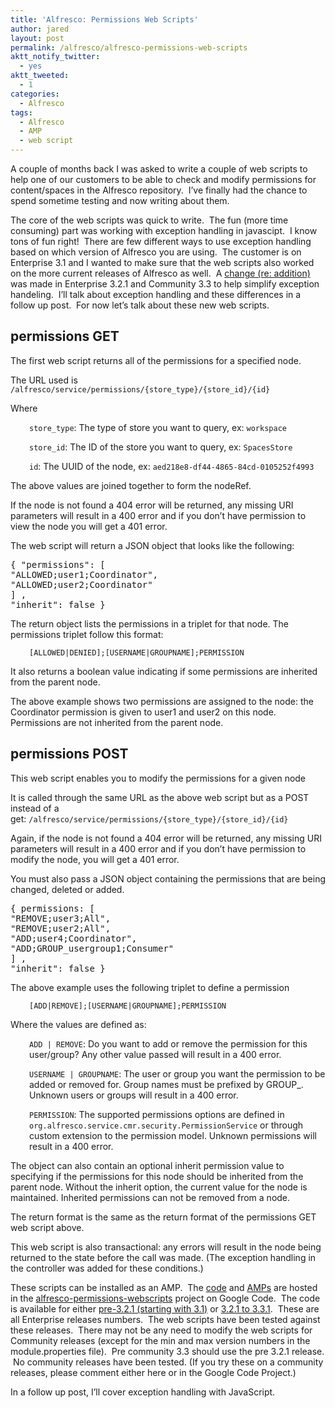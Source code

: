 ```yaml
---
title: 'Alfresco: Permissions Web Scripts'
author: jared
layout: post
permalink: /alfresco/alfresco-permissions-web-scripts
aktt_notify_twitter:
  - yes
aktt_tweeted:
  - 1
categories:
  - Alfresco
tags:
  - Alfresco
  - AMP
  - web script
---
```

A couple of months back I was asked to write a couple of web scripts to help one of our customers to be able to check and modify permissions for content/spaces in the Alfresco repository.  I&#8217;ve finally had the chance to spend sometime testing and now writing about them.

The core of the web scripts was quick to write.  The fun (more time consuming) part was working with exception handling in javascipt.  I know tons of fun right!  There are few different ways to use exception handling based on which version of Alfresco you are using.  The customer is on Enterprise 3.1 and I wanted to make sure that the web scripts also worked on the more current releases of Alfresco as well.  A [change (re: addition)][1] was made in Enterprise 3.2.1 and Community 3.3 to help simplify exception handeling.  I&#8217;ll talk about exception handling and these differences in a follow up post.  For now let&#8217;s talk about these new web scripts.

## **permissions GET**

The first web script returns all of the permissions for a specified node.

The URL used is `/alfresco/service/permissions/{store_type}/{store_id}/{id}`

Where

<p style="padding-left: 30px">
  <code>store_type</code>: The type of store you want to query, ex: <code>workspace</code>
</p>

<p style="padding-left: 30px">
  <code>store_id</code>: The ID of the store you want to query, ex: <code>SpacesStore</code>
</p>

<p style="padding-left: 30px">
  <code>id</code>: The UUID of the node, ex: <code>aed218e8-df44-4865-84cd-0105252f4993</code>
</p>

The above values are joined together to form the nodeRef.

If the node is not found a 404 error will be returned, any missing URI parameters will result in a 400 error and if you don&#8217;t have permission to view the node you will get a 401 error.

The web script will return a JSON object that looks like the following:

<pre class="brush: jscript; title: ; notranslate" title="">{ "permissions": [
"ALLOWED;user1;Coordinator",
"ALLOWED;user2;Coordinator"
] ,
"inherit": false }</pre>

The return object lists the permissions in a triplet for that node. The permissions triplet follow this format:

<p style="padding-left: 30px">
  <code>[ALLOWED|DENIED];[USERNAME|GROUPNAME];PERMISSION</code>
</p>

It also returns a boolean value indicating if some permissions are inherited from the parent node.

The above example shows two permissions are assigned to the node: the Coordinator permission is given to user1 and user2 on this node. Permissions are not inherited from the parent node.

## **permissions POST**

This web script enables you to modify the permissions for a given node

It is called through the same URL as the above web script but as a POST instead of a get: `/alfresco/service/permissions/{store_type}/{store_id}/{id}`

Again, if the node is not found a 404 error will be returned, any missing URI parameters will result in a 400 error and if you don&#8217;t have permission to modify the node, you will get a 401 error.

You must also pass a JSON object containing the permissions that are being changed, deleted or added.

<pre class="brush: jscript; title: ; notranslate" title="">{ permissions: [
"REMOVE;user3;All",
"REMOVE;user2;All",
"ADD;user4;Coordinator",
"ADD;GROUP_usergroup1;Consumer"
] ,
"inherit": false }
</pre>

The above example uses the following triplet to define a permission

<p style="padding-left: 30px">
  <code>[ADD|REMOVE];[USERNAME|GROUPNAME];PERMISSION</code>
</p>

Where the values are defined as:

<p style="padding-left: 30px">
  <code>ADD | REMOVE</code>: Do you want to add or remove the permission for this user/group? Any other value passed will result in a 400 error.
</p>

<p style="padding-left: 30px">
  <code>USERNAME | GROUPNAME</code>: The user or group you want the permission to be added or removed for. Group names must be prefixed by GROUP_. Unknown users or groups will result in a 400 error.
</p>

<p style="padding-left: 30px">
  <code>PERMISSION</code>: The supported permissions options are defined in<br /> <code>org.alfresco.service.cmr.security.PermissionService</code> or through custom extension to the permission model. Unknown permissions will result in a 400 error.
</p>

The object can also contain an optional inherit permission value to specifying if the permissions for this node should be inherited from the parent node. Without the inherit option, the current value for the node is maintained. Inherited permissions can not be removed from a node.

The return format is the same as the return format of the permissions GET web script above.

This web script is also transactional: any errors will result in the node being returned to the state before the call was made. (The exception handling in the controller was added for these conditions.)

These scripts can be installed as an AMP.  The [code][2] and [AMPs][3] are hosted in the [alfresco-permissions-webscripts][4] project on Google Code.  The code is available for either [pre-3.2.1 (starting with 3.1)][5] or [3.2.1 to 3.3.1][6].  These are all Enterprise releases numbers.  The web scripts have been tested against these releases.  There may not be any need to modify the web scripts for Community releases (except for the min and max version numbers in the module.properties file).  Pre community 3.3 should use the pre 3.2.1 release.  No community releases have been tested. (If you try these on a community releases, please comment either here or in the Google Code Project.)

In a follow up post, I&#8217;ll cover exception handling with JavaScript.

 [1]: https://issues.alfresco.com/jira/browse/ALF-1958
 [2]: http://code.google.com/p/alfresco-permissions-webscripts/source/checkout
 [3]: http://code.google.com/p/alfresco-permissions-webscripts/downloads/list
 [4]: http://code.google.com/p/alfresco-permissions-webscripts/
 [5]: http://code.google.com/p/alfresco-permissions-webscripts/downloads/detail?name=alfresco-permissions-webscripts-pre.3.2.1.amp
 [6]: http://code.google.com/p/alfresco-permissions-webscripts/downloads/detail?name=alfresco-permissions-webscripts.amp
